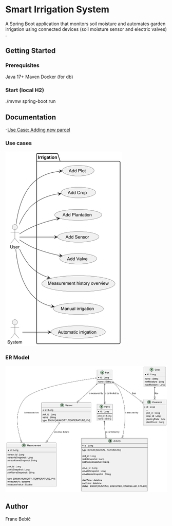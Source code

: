 # Smart Irrigation System
A Spring Boot application that monitors soil moisture and automates garden irrigation using connected devices (soil moisture sensor and electric valves)
.
## Getting Started

### Prerequisites
 Java 17+ 
 Maven 
 Docker (for db)

### Start (local H2)
 ./mvnw spring-boot:run

## Documentation
-[Use Case: Adding new parcel](../docs/use-cases/UC1.1-add-parcel.md)


### Use cases
![Use cases](/docs/diagrams/use-cases-overview.png)

### ER Model
![ER Model](/docs/er-model.png)

## Author
Frane Bebić